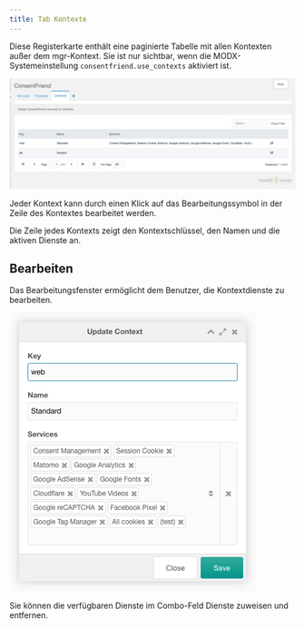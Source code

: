 ```yaml
---
title: Tab Kontexte 
---
```


Diese Registerkarte enthält eine paginierte Tabelle mit allen Kontexten außer dem
mgr-Kontext. Sie ist nur sichtbar, wenn die MODX-Systemeinstellung
`consentfriend.use_contexts` aktiviert ist.

![Tab Kontexte](img/contexts.png)

Jeder Kontext kann durch einen Klick auf das Bearbeitungssymbol in der Zeile des
Kontextes bearbeitet werden.

Die Zeile jedes Kontexts zeigt den Kontextschlüssel, den Namen und die aktiven
Dienste an.

## Bearbeiten

Das Bearbeitungsfenster ermöglicht dem Benutzer, die Kontextdienste zu
bearbeiten.

![Kontext bearbeiten](img/context-edit.png)

Sie können die verfügbaren Dienste im Combo-Feld Dienste zuweisen und
entfernen.
